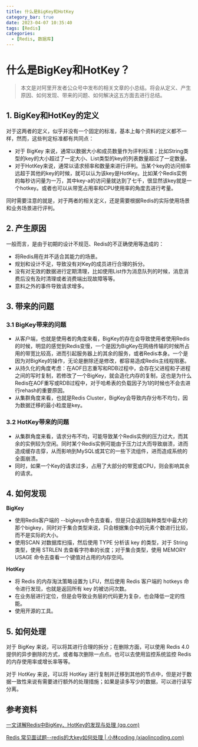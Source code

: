 ```yaml
---
title: 什么是BigKey和HotKey
category_bar: true
date: 2023-04-07 10:35:40
tags: [Redis]
categories:
  - [Redis, 数据库]
---
```


# 什么是BigKey和HotKey？

> 本文是对阿里开发者公众号中发布的相关文章的小总结。将会从定义、产生原因、如何发现、带来的问题、如何解决这五方面去进行总结。

## 1. BigKey和HotKey的定义

对于这两者的定义，似乎并没有一个固定的标准，基本上每个资料的定义都不一样，然而，这些判定标准都有共同点：

- 对于 BigKey 来说，通常以数据大小和成员数量作为评判标准；比如String类型的key的大小超过了一定大小、List类型的key的列表数量超过了一定数量。
- 对于HotKey来说，通常以请求频率和数量来进行评判。当某个key的访问频率远超于其他的key的时候，就可以认为该key是HotKey。比如某个Redis实例的每秒访问量为一万，其中key-a的访问量就达到了七千，很显然该key就是一个hotkey。或者也可以从带宽占用率和CPU使用率的角度去进行考量。

同时需要注意的就是，对于两者的相关定义，还是需要根据Redis的实际使用场景和业务场景进行评判。

## 2. 产生原因

一般而言，是由于初期的设计不规范、Redis的不正确使用等造成的：

- 将Redis用在并不适合其能力的场景。
- 规划和设计不足，导致没有对Key的成员进行合理的拆分。
- 没有对无效的数据进行定期清理，比如使用List作为消息队列的时候，消息消费后没有及时清理或者消费端出现故障等等。
- 意料之外的事件导致请求增多。

## 3. 带来的问题

### 3.1 BigKey带来的问题

- 从客户端，也就是使用者的角度来看，BigKey的存在会导致使用者使用Redis的时候，明显的感觉到Redis变慢，一个是因为BigKey在网络传输的时候所占用的带宽比较高，进而引起服务器上的其余的服务，或者Redis本身。一个是因为对BigKey的操作，无论是删除还是修改，都容易造成Redis主线程阻塞。
- 从持久化的角度考虑：在AOF日志重写和RDB过程中，会存在父进程和子进程之间的写时复制，若修改了一个BigKey，就会造化内存的复制，这也是为什么Redis在AOF重写或RDB过程中，对于哈希表的负载因子为1的时候也不会去进行rehash的重要原因。
- 从集群角度来看，也就是Redis Cluster，BigKey会导致内存分布不均匀，因为数据迁移的最小粒度是key。

### 3.2 HotKey带来的问题

- 从集群角度来看，请求分布不均，可能导致某个Redis实例的压力过大，而其余的实例较为空闲。同时某个Redis实例可能由于压力过大而导致崩溃，进而造成缓存击穿，从而影响到MySQL或其它的一些下流组件，进而造成系统的全面崩溃。
- 同时，如果一个Key的请求过多，占用了大部分的带宽或CPU，则会影响其余的请求。

## 4. 如何发现

**BigKey**

- 使用Redis客户端的 --bigkeys命令去查看，但是只会返回每种类型中最大的那个bigkey，同时对于集合类型来说，只会根据集合中的元素个数进行比较，而不是实际的大小。
- 使用SCAN 对数据库扫描，然后使用 TYPE 分析该 key 的类型，对于 String 类型，使用 STRLEN 去查看字符串的长度；对于集合类型，使用 MEMORY USAGE 命令去查看一个键值对占用的内存空间。

**HotKey**

- 将 Redis 的内存淘汰策略设置为 LFU，然后使用 Redis 客户端的 hotkeys 命令进行发现，也就是返回所有 key 的被访问次数。
- 在业务层进行定位，但是会导致业务层的代码更为复杂，也会降低一定的性能。
- 使用开源的工具。

## 5. 如何处理

对于 BigKey 来说，可以将其进行合理的拆分；在删除方面，可以使用 Redis 4.0 提供的异步删除的方式，或者每次删除一点点。也可以去使用监控系统监控 Redis 的内存使用率或增长率等等。

对于 HotKey 来说，可以将 HotKey 进行复制并迁移到其他的节点中，但是对于数据一致性来说有需要进行额外的处理措施；如果是读多写少的数据，可以进行读写分离。

## 参考资料

[一文详解Redis中BigKey、HotKey的发现与处理 (qq.com)](https://mp.weixin.qq.com/s/FPYE1B839_8Yk1-YSiW-1Q)

[Redis 常见面试题--redis的大key如何处理 | 小林coding (xiaolincoding.com)](https://xiaolincoding.com/redis/base/redis_interview.html#redis-的大-key-如何处理)
